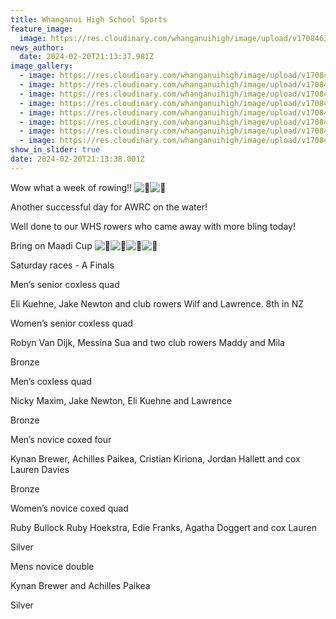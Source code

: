 ```yaml
---
title: Whanganui High School Sports
feature_image:
  image: https://res.cloudinary.com/whanganuihigh/image/upload/v1708463759/News/Rowing.jpg
news_author:
  date: 2024-02-20T21:13:37.981Z
image_gallery:
  - image: https://res.cloudinary.com/whanganuihigh/image/upload/v1708464824/News/Rowing5.jpg
  - image: https://res.cloudinary.com/whanganuihigh/image/upload/v1708464824/News/Rowing3.jpg
  - image: https://res.cloudinary.com/whanganuihigh/image/upload/v1708464824/News/Rowing6.jpg
  - image: https://res.cloudinary.com/whanganuihigh/image/upload/v1708464824/News/Rowing2.jpg
  - image: https://res.cloudinary.com/whanganuihigh/image/upload/v1708464824/News/Rowing1.jpg
  - image: https://res.cloudinary.com/whanganuihigh/image/upload/v1708464826/News/Rowing8.jpg
  - image: https://res.cloudinary.com/whanganuihigh/image/upload/v1708464826/News/Rowing7.jpg
  - image: https://res.cloudinary.com/whanganuihigh/image/upload/v1708464825/News/Rowing4.jpg
show_in_slider: true
date: 2024-02-20T21:13:38.001Z
---
```

Wow what a week of rowing!! ![🎉](https://static.xx.fbcdn.net/images/emoji.php/v9/t8c/1/16/1f389.png)![🎉](https://static.xx.fbcdn.net/images/emoji.php/v9/t8c/1/16/1f389.png)

Another successful day for AWRC on the water!

Well done to our WHS rowers who came away with more bling today!

[](<>)Bring on Maadi Cup ![💚](https://static.xx.fbcdn.net/images/emoji.php/v9/t94/1/16/1f49a.png)![💛](https://static.xx.fbcdn.net/images/emoji.php/v9/t15/1/16/1f49b.png)![💚](https://static.xx.fbcdn.net/images/emoji.php/v9/t94/1/16/1f49a.png)![💛](https://static.xx.fbcdn.net/images/emoji.php/v9/t15/1/16/1f49b.png)

Saturday races - A Finals

Men’s senior coxless quad

Eli Kuehne, Jake Newton and club rowers Wilf and Lawrence. 8th in NZ

Women’s senior coxless quad

Robyn Van Dijk, Messina Sua and two club rowers Maddy and Mila

Bronze 

Men’s coxless quad

Nicky Maxim, Jake Newton, Eli Kuehne and Lawrence

Bronze

Men’s novice coxed four

Kynan Brewer, Achilles Paikea, Cristian Kiriona, Jordan Hallett and cox Lauren Davies

Bronze 

Women’s novice coxed quad

Ruby Bullock Ruby Hoekstra, Edie Franks, Agatha Doggert and cox Lauren

Silver 

Mens novice double

Kynan Brewer and Achilles Paikea

Silver